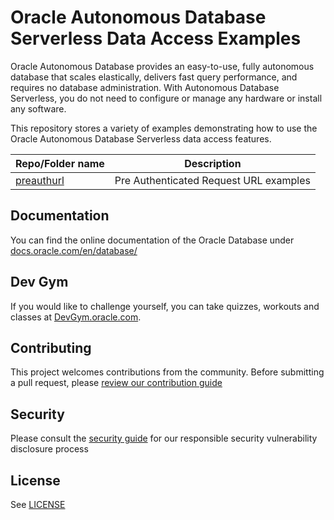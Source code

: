 # Oracle Autonomous Database Serverless Data Access Examples

Oracle Autonomous Database provides an easy-to-use, fully autonomous database that scales elastically, delivers fast query performance, and requires no database administration. With Autonomous Database Serverless, you do not need to configure or manage any hardware or install any software.

This repository stores a variety of examples demonstrating how to use the Oracle Autonomous Database Serverless data access features. 

| Repo/Folder name  | Description |
| ------------- | ------------- |
| [preauthurl](./preauthurl) | Pre Authenticated Request URL examples |


## Documentation
You can find the online documentation of the Oracle Database under [docs.oracle.com/en/database/](http://docs.oracle.com/en/database/)

## Dev Gym
If you would like to challenge yourself, you can take quizzes, workouts and classes at [DevGym.oracle.com](https://devgym.oracle.com).

## Contributing

This project welcomes contributions from the community. Before submitting a pull request, please [review our contribution guide](./CONTRIBUTING.md)

## Security

Please consult the [security guide](./SECURITY.md) for our responsible security vulnerability disclosure process

## License

See [LICENSE](./LICENSE.txt)
